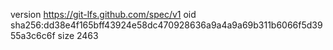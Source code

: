 version https://git-lfs.github.com/spec/v1
oid sha256:dd38e4f165bff43924e58dc470928636a9a4a9a69b311b6066f5d3955a3c6c6f
size 2463



